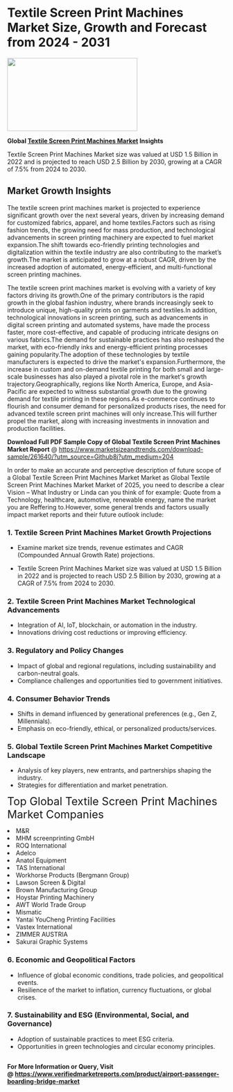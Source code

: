 <H1>Textile Screen Print Machines Market Size, Growth and Forecast from 2024 - 2031</H1><img class="aligncenter size-medium wp-image-584254" src="https://thirdeyenews.in/wp-content/uploads/2024/09/Global-Market-Research-300x168.jpeg" alt="" width="300" height="168" /><p><strong>Global&nbsp;<a href="https://www.marketsizeandtrends.com/download-sample/261640/?utm_source=Github8j?utm_medium=204">Textile Screen Print Machines Market</a> Insights</strong></p><p>Textile Screen Print Machines Market size was valued at USD 1.5 Billion in 2022 and is projected to reach USD 2.5 Billion by 2030, growing at a CAGR of 7.5% from 2024 to 2030.</p><p><h2>Market Growth Insights</h2> <p>The textile screen print machines market is projected to experience significant growth over the next several years, driven by increasing demand for customized fabrics, apparel, and home textiles.Factors such as rising fashion trends, the growing need for mass production, and technological advancements in screen printing machinery are expected to fuel market expansion.The shift towards eco-friendly printing technologies and digitalization within the textile industry are also contributing to the market’s growth.The market is anticipated to grow at a robust CAGR, driven by the increased adoption of automated, energy-efficient, and multi-functional screen printing machines.</p> <p>The textile screen print machines market is evolving with a variety of key factors driving its growth.One of the primary contributors is the rapid growth in the global fashion industry, where brands increasingly seek to introduce unique, high-quality prints on garments and textiles.In addition, technological innovations in screen printing, such as advancements in digital screen printing and automated systems, have made the process faster, more cost-effective, and capable of producing intricate designs on various fabrics.The demand for sustainable practices has also reshaped the market, with eco-friendly inks and energy-efficient printing processes gaining popularity.The adoption of these technologies by textile manufacturers is expected to drive the market's expansion.Furthermore, the increase in custom and on-demand textile printing for both small and large-scale businesses has also played a pivotal role in the market's growth trajectory.Geographically, regions like North America, Europe, and Asia-Pacific are expected to witness substantial growth due to the growing demand for textile printing in these regions.As e-commerce continues to flourish and consumer demand for personalized products rises, the need for advanced textile screen print machines will only increase.This will further propel the market, along with increasing investments in innovation and production facilities.</p> <p><span class=""><strong>Download Full PDF Sample Copy of Global Textile Screen Print Machines Market Report</strong> @ <a href="https://www.marketsizeandtrends.com/download-sample/261640/?utm_source=Github8j?utm_medium=204" target="_blank">https://www.marketsizeandtrends.com/download-sample/261640/?utm_source=Github8j?utm_medium=204</a></span></p><p>In order to make an accurate and perceptive description of future scope of a Global&nbsp;Textile Screen Print Machines Market Market as Global&nbsp;Textile Screen Print Machines Market Market of 2025, you need to describe a clear Vision &ndash; What Industry or Linda can you think of for example: Quote from a Technology, healthcare, automotive, renewable energy, name the market you are Reffering to.However, some general trends and factors usually impact market reports and their future outlook include:</p><h3>1.&nbsp;<strong>Textile Screen Print Machines Market Growth Projections</strong></h3><ul><li>Examine market size trends, revenue estimates and CAGR (Compounded Annual Growth Rate) projections.</li><li><p>Textile Screen Print Machines Market size was valued at USD 1.5 Billion in 2022 and is projected to reach USD 2.5 Billion by 2030, growing at a CAGR of 7.5% from 2024 to 2030.</p></li></ul><h3>2.&nbsp;<strong>Textile Screen Print Machines Market Technological Advancements</strong></h3><ul><li>Integration of AI, IoT, blockchain, or automation in the industry.</li><li>Innovations driving cost reductions or improving efficiency.</li></ul><h3>3.&nbsp;<strong>Regulatory and Policy Changes</strong></h3><ul><li>Impact of global and regional regulations, including sustainability and carbon-neutral goals.</li><li>Compliance challenges and opportunities tied to government initiatives.</li></ul><h3>4.&nbsp;<strong>Consumer Behavior Trends</strong></h3><ul><li>Shifts in demand influenced by generational preferences (e.g., Gen Z, Millennials).</li><li>Emphasis on eco-friendly, ethical, or personalized products/services.</li></ul><h3>5.&nbsp;<strong>Global Textile Screen Print Machines Market Competitive Landscape</strong></h3><ul><li>Analysis of key players, new entrants, and partnerships shaping the industry.</li><li>Strategies for differentiation and market penetration.</li></ul><p data-pm-slice="1 1 []"><span style="color: inherit; font-family: inherit; font-size: 25px;">Top Global Textile Screen Print Machines Market Companies</span></p><div class="" data-test-id=""><p><li>M&R</li><li> MHM screenprinting GmbH</li><li> ROQ International</li><li> Adelco</li><li> Anatol Equipment</li><li> TAS International</li><li> Workhorse Products (Bergmann Group)</li><li> Lawson Screen & Digital</li><li> Brown Manufacturing Group</li><li> Hoystar Printing Machinery</li><li> AWT World Trade Group</li><li> Mismatic</li><li> Yantai YouCheng Printing Facilities</li><li> Vastex International</li><li> ZIMMER AUSTRIA</li><li> Sakurai Graphic Systems</li></p></div><h3>6.&nbsp;<strong>Economic and Geopolitical Factors</strong></h3><ul><li>Influence of global economic conditions, trade policies, and geopolitical events.</li><li>Resilience of the market to inflation, currency fluctuations, or global crises.</li></ul><h3>7.&nbsp;<strong>Sustainability and ESG (Environmental, Social, and Governance)</strong></h3><ul><li>Adoption of sustainable practices to meet ESG criteria.</li><li>Opportunities in green technologies and circular economy principles.</li></ul><h2><strong style="font-size: 14px;">For More Information or Query, Visit @&nbsp;</strong><a style="background-color: #ffffff; font-size: 14px;" href="https://www.marketsizeandtrends.com/report/textile-screen-print-machines-market/" target="_blank">https://www.verifiedmarketreports.com/product/airport-passenger-boarding-bridge-market</a></h2>